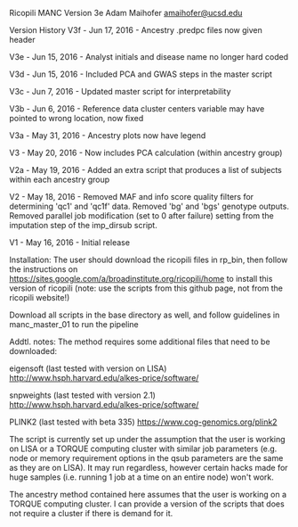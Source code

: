 Ricopili MANC Version 3e 
Adam Maihofer 
amaihofer@ucsd.edu

Version History
V3f - Jun 17, 2016 -  Ancestry .predpc files now given header

V3e - Jun 15, 2016 -  Analyst initials and disease name no longer hard coded

V3d - Jun 15, 2016 - Included PCA and GWAS steps in the master script

V3c - Jun 7, 2016 - Updated master script for interpretability

V3b - Jun 6, 2016 - Reference data cluster centers variable may have pointed to wrong location, now fixed

V3a - May 31, 2016 - Ancestry plots now have legend

V3 - May 20, 2016 - Now includes PCA calculation (within ancestry group)

V2a - May 19, 2016 - Added an extra script that produces a list of subjects within each ancestry group

V2 - May 18, 2016 - Removed MAF and info score quality filters for determining 'qc1' and 'qc1f' data. Removed 'bg' and 'bgs' genotype outputs. Removed parallel job modification (set to 0 after failure) setting from the imputation step of the imp_dirsub script.

V1 - May 16, 2016 - Initial release


Installation:
The user should download the ricopili files in rp_bin, then follow the instructions on
https://sites.google.com/a/broadinstitute.org/ricopili/home 
to install this version of ricopili (note: use the scripts from this github page, not from the ricopili website!)

Download all scripts in the base directory as well, and follow guidelines in manc_master_01 to run the pipeline

Addtl. notes:
The method requires some additional files that need to be downloaded:

eigensoft (last tested with version on LISA) http://www.hsph.harvard.edu/alkes-price/software/

snpweights (last tested with version 2.1) http://www.hsph.harvard.edu/alkes-price/software/

PLINK2 (last tested with beta 335) https://www.cog-genomics.org/plink2



The script is currently set up under the assumption that the user is working on LISA or a TORQUE computing cluster with similar job parameters (e.g. node or memory requirement options in the qsub parameters are the same as they are on LISA). It may run regardless,
however certain hacks made for huge samples (i.e. running 1 job at a time on an entire node) won't work.

The ancestry method contained here assumes that the user is working on a TORQUE computing cluster. I can provide a version of the scripts that does not require a cluster if there is demand for it.


